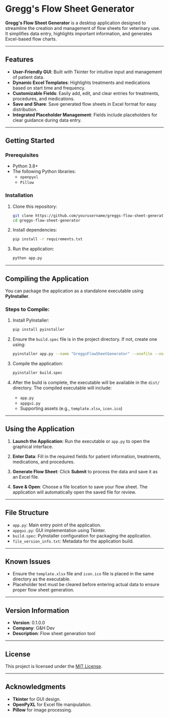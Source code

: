 # Gregg's Flow Sheet Generator

**Gregg's Flow Sheet Generator** is a desktop application designed to streamline the creation and management of flow sheets for veterinary use. It simplifies data entry, highlights important information, and generates Excel-based flow charts.

---

## Features

- **User-Friendly GUI**: Built with Tkinter for intuitive input and management of patient data.
- **Dynamic Excel Templates**: Highlights treatments and medications based on start time and frequency.
- **Customizable Fields**: Easily add, edit, and clear entries for treatments, procedures, and medications.
- **Save and Share**: Save generated flow sheets in Excel format for easy distribution.
- **Integrated Placeholder Management**: Fields include placeholders for clear guidance during data entry.

---

## Getting Started

### Prerequisites

- Python 3.8+
- The following Python libraries:
  - `openpyxl`
  - `Pillow`

### Installation

1. Clone this repository:
   ```bash
   git clone https://github.com/yourusername/greggs-flow-sheet-generator.git
   cd greggs-flow-sheet-generator
   ```

2. Install dependencies:
   ```bash
   pip install -r requirements.txt
   ```

3. Run the application:
   ```bash
   python app.py
   ```

---

## Compiling the Application

You can package the application as a standalone executable using **PyInstaller**.

### Steps to Compile:

1. Install PyInstaller:
   ```bash
   pip install pyinstaller
   ```

2. Ensure the `build.spec` file is in the project directory. If not, create one using:
   ```bash
   pyinstaller app.py --name "GreggsFlowSheetGenerator" --onefile --noconsole
   ```

3. Compile the application:
   ```bash
   pyinstaller build.spec
   ```

4. After the build is complete, the executable will be available in the `dist/` directory. The compiled executable will include:
   - `app.py`
   - `appgui.py`
   - Supporting assets (e.g., `template.xlsx`, `icon.ico`)

---

## Using the Application

1. **Launch the Application**:
   Run the executable or `app.py` to open the graphical interface.

2. **Enter Data**:
   Fill in the required fields for patient information, treatments, medications, and procedures.

3. **Generate Flow Sheet**:
   Click **Submit** to process the data and save it as an Excel file.

4. **Save & Open**:
   Choose a file location to save your flow sheet. The application will automatically open the saved file for review.

---

## File Structure

- `app.py`: Main entry point of the application.
- `appgui.py`: GUI implementation using Tkinter.
- `build.spec`: PyInstaller configuration for packaging the application.
- `file_version_info.txt`: Metadata for the application build.

---

## Known Issues

- Ensure the `template.xlsx` file and `icon.ico` file is placed in the same directory as the executable.
- Placeholder text must be cleared before entering actual data to ensure proper flow sheet generation.

---

## Version Information

- **Version**: 0.1.0.0
- **Company**: G&H Dev
- **Description**: Flow sheet generation tool

---

## License

This project is licensed under the [MIT License](LICENSE).

---

## Acknowledgments

- **Tkinter** for GUI design.
- **OpenPyXL** for Excel file manipulation.
- **Pillow** for image processing.
